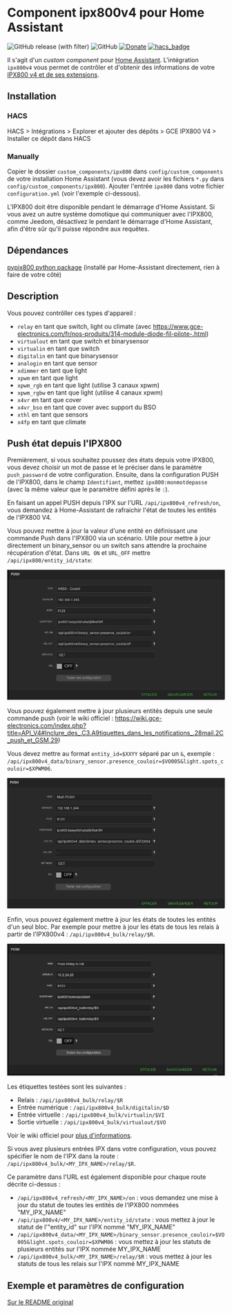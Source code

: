# Component ipx800v4 pour Home Assistant

![GitHub release (with filter)](https://img.shields.io/github/v/release/aohzan/ipx800v5) ![GitHub](https://img.shields.io/github/license/aohzan/ipx800v5) [![Donate](https://img.shields.io/badge/$-support-ff69b4.svg?style=flat)](https://github.com/sponsors/Aohzan) [![hacs_badge](https://img.shields.io/badge/HACS-Default-41BDF5.svg)](https://github.com/hacs/integration)

Il s'agit d'un _custom component_ pour [Home Assistant](https://www.home-assistant.io/).
L'intégration `ipx800v4` vous permet de contrôler et d'obtenir des informations de votre [IPX800 v4 et de ses extensions](http://gce-electronics.com/).

## Installation

### HACS

HACS > Intégrations > Explorer et ajouter des dépôts > GCE IPX800 V4 > Installer ce dépôt dans HACS

### Manually

Copier le dossier `custom_components/ipx800` dans `config/custom_components` de votre installation Home Assistant (vous devez avoir les fichiers `*.py` dans `config/custom_components/ipx800`).
Ajouter l'entrée `ipx800` dans votre fichier `configuration.yml` (voir l'exemple ci-dessous).

L'IPX800 doit être disponible pendant le démarrage d'Home Assistant.
Si vous avez un autre système domotique qui communiquer avec l'IPX800, comme Jeedom, désactivez le pendant le démarrage d'Home Assistant, afin d'être sûr qu'il puisse répondre aux requêtes.

## Dépendances

[pypix800 python package](https://github.com/Aohzan/pypx800) (installé par Home-Assistant directement, rien à faire de votre côté)

## Description

Vous pouvez contrôller ces types d'appareil :

- `relay` en tant que switch, light ou climate (avec https://www.gce-electronics.com/fr/nos-produits/314-module-diode-fil-pilote-.html)
- `virtualout` en tant que switch et binarysensor
- `virtualin` en tant que switch
- `digitalin` en tant que binarysensor
- `analogin` en tant que sensor
- `xdimmer` en tant que light
- `xpwm` en tant que light
- `xpwm_rgb` en tant que light (utilise 3 canaux xpwm)
- `xpwm_rgbw` en tant que light (utilise 4 canaux xpwm)
- `x4vr` en tant que cover
- `x4vr_bso` en tant que cover avec support du BSO
- `xthl` en tant que sensors
- `x4fp` en tant que climate

## Push état depuis l'IPX800

Premièrement, si vous souhaitez poussez des états depuis votre IPX800, vous devez choisir un mot de passe et le préciser dans le paramètre `push_password` de votre configuration.
Ensuite, dans la configuration PUSH de l'IPX800, dans le champ `Identifiant`, mettez `ipx800:monmotdepasse` (avec la même valeur que le paramètre défini après le `:`).

En faisant un appel PUSH depuis l'IPX sur l'URL `/api/ipx800v4_refresh/on`, vous demandez à Home-Assistant de rafraichir l'état de toutes les entités de l'IPX800 V4.

Vous pouvez mettre à jour la valeur d'une entité en définissant une commande Push dans l'IPX800 via un scénario.
Utile pour mettre à jour directement un binary_sensor ou un  switch sans attendre la prochaine récupération d'état.
Dans `URL ON` et `URL_OFF` mettre `/api/ipx800/entity_id/state`:

![PUSH configuration example](ipx800_push_configuration_example.jpg)

Vous pouvez également mettre à jour plusieurs entités depuis une seule commande push (voir le wiki officiel : https://wiki.gce-electronics.com/index.php?title=API_V4#Inclure_des_.C3.A9tiquettes_dans_les_notifications_.28mail.2C_push_et_GSM.29)

Vous devez mettre au format `entity_id=$XXYY` séparé par un `&`, exemple : `/api/ipx800v4_data/binary_sensor.presence_couloir=$VO005&light.spots_couloir=$XPWM06`.

![PUSH data configuration example](ipx800_push_data_configuration_example.jpg)

Enfin, vous pouvez également mettre à jour les états de toutes les entités d'un seul bloc. Par exemple pour mettre à jour les états de tous les relais à partir de l'IPX800v4 : `/api/ipx800v4_bulk/relay/$R`.

![Exemple de configuration groupée PUSH](ipx800_push_bulk_configuration_example.jpg)

Les étiquettes testées sont les suivantes :

- Relais : `/api/ipx800v4_bulk/relay/$R`
- Entrée numérique : `/api/ipx800v4_bulk/digitalin/$D`
- Entrée virtuelle : `/api/ipx800v4_bulk/virtualin/$VI`
- Sortie virtuelle : `/api/ipx800v4_bulk/virtualout/$VO`

Voir le wiki officiel pour [plus d'informations](https://wiki.gce-electronics.com/index.php?title=API_V4#Inclure_des_.C3.A9tiquettes_dans_les_notifications_.28mail.2C_push_et_GSM.29).

Si vous avez plusieurs entrées IPX dans votre configuration, vous pouvez spécifier le nom de l'IPX dans la route : `/api/ipx800v4_bulk/<MY_IPX_NAME>/relay/$R`.

Ce paramètre dans l'URL est également disponible pour chaque route décrite ci-dessus :

- `/api/ipx800v4_refresh/<MY_IPX_NAME>/on` : vous demandez une mise à jour du statut de toutes les entités de l'IPX800 nommées "MY_IPX_NAME"
- `/api/ipx800v4/<MY_IPX_NAME>/entity_id/state` : vous mettez à jour le statut de l'"entity_id" sur l'IPX nommé "MY_IPX_NAME"
- `/api/ipx800v4_data/<MY_IPX_NAME>/binary_sensor.presence_couloir=$VO005&light.spots_couloir=$XPWM06` : vous mettez à jour les statuts de plusieurs entités sur l'IPX nommée MY_IPX_NAME
- `/api/ipx800v4_bulk/<MY_IPX_NAME>/relay/$R` : vous mettez à jour les statuts de tous les relais sur l'IPX nommé MY_IPX_NAME

## Exemple et paramètres de configuration

[Sur le README original](README.md)
